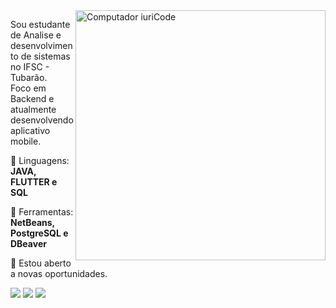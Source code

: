 <img src="https://raw.githubusercontent.com/MicaelliMedeiros/micaellimedeiros/master/image/computer-illustration.png" min-width="400px" max-width="400px" width="400px" align="right" alt="Computador iuriCode">

<p align="left"> 
  Sou estudante de Analise e desenvolvimento de sistemas no IFSC - Tubarão.<br>
  Foco em Backend e atualmente desenvolvendo aplicativo mobile.
</p>

<p align="left">
  🦄 Linguagens: <strong>JAVA, FLUTTER e SQL</strong>
</p>

<p align="left">
  💼 Ferramentas: <strong>NetBeans, PostgreSQL e DBeaver</strong>
</p>

<p align="left">
  💌 Estou aberto a novas oportunidades.
</p>

<p align="left">
  <a href="//www.linkedin.com/in/yago-kirchmann/" alt="Linkedin">
  <img src="https://img.shields.io/badge/-Linkedin-0e76a8?style=flat-square&logo=Linkedin&logoColor=white&link" /></a>
  
  <a href="//www.instagram.com/yago_kirchmann/" alt="Instagram">
  <img src="https://img.shields.io/badge/-Instagram-DF0174?style=flat-square&labelColor=DF0174&logo=instagram&logoColor=white&link"/></a>

  <a href="mailto:yago.like@gmail.com" alt="Gmail">
  <img src="https://img.shields.io/badge/-Gmail-FF0000?style=flat-square&labelColor=FF0000&logo=gmail&logoColor=white&link" /></a>
</p> 
